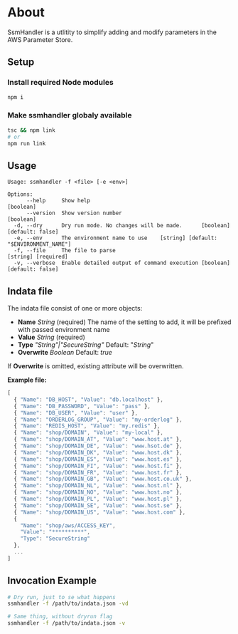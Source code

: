 # About

SsmHandler is a utlitity to simplify adding and modify parameters in the AWS Parameter Store.

## Setup

### Install required Node modules

```bash
npm i
```

### Make ssmhandler globaly available

```bash
tsc && npm link
# or
npm run link
```

## Usage

```text
Usage: ssmhandler -f <file> [-e <env>]

Options:
      --help     Show help                                                    [boolean]
      --version  Show version number                                          [boolean]
  -d, --dry      Dry run mode. No changes will be made.      [boolean] [default: false]
  -e, --env      The environment name to use    [string] [default: "$ENVIRONMENT_NAME"]
  -f, --file     The file to parse                                  [string] [required]
  -v, --verbose  Enable detailed output of command execution [boolean] [default: false]
```

## Indata file

The indata file consist of one or more objects:

- **Name** _String_ (required)
  The name of the setting to add, it will be prefixed with passed environment name
- **Value** _String_ (required)
- **Type** _"String"|"SecureString"_
  Default: "_String_"
- **Overwrite** _Boolean_ Default: _true_

If **Overwrite** is omitted, existing attribute will be overwritten.

**Example file:**

```javascript
[
  { "Name": "DB_HOST", "Value": "db.localhost" },
  { "Name": "DB_PASSWORD", "Value": "pass" },
  { "Name": "DB_USER", "Value": "user" },
  { "Name": "ORDERLOG_GROUP", "Value": "my-orderlog" },
  { "Name": "REDIS_HOST", "Value": "my.redis" },
  { "Name": "shop/DOMAIN", "Value": "my-local" },
  { "Name": "shop/DOMAIN_AT", "Value": "www.host.at" },
  { "Name": "shop/DOMAIN_DE", "Value": "www.hsot.de" },
  { "Name": "shop/DOMAIN_DK", "Value": "www.host.dk" },
  { "Name": "shop/DOMAIN_ES", "Value": "www.host.es" },
  { "Name": "shop/DOMAIN_FI", "Value": "www.host.fi" },
  { "Name": "shop/DOMAIN_FR", "Value": "www.host.fr" },
  { "Name": "shop/DOMAIN_GB", "Value": "www.host.co.uk" },
  { "Name": "shop/DOMAIN_NL", "Value": "www.host.nl" },
  { "Name": "shop/DOMAIN_NO", "Value": "www.host.no" },
  { "Name": "shop/DOMAIN_PL", "Value": "www.host.pl" },
  { "Name": "shop/DOMAIN_SE", "Value": "www.host.se" },
  { "Name": "shop/DOMAIN_US", "Value": "www.host.com" },
  {
    "Name": "shop/aws/ACCESS_KEY",
    "Value": "**********",
    "Type": "SecureString"
  },
  ...
]
```

## Invocation Example

```bash
# Dry run, just to se what happens
ssmhandler -f /path/to/indata.json -vd

# Same thing, without dryrun flag
ssmhandler -f /path/to/indata.json -v
```
